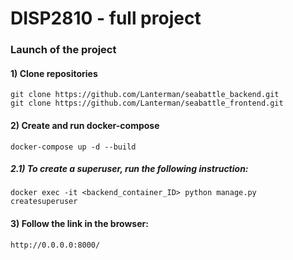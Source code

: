 # DISP2810 - full project


### Launch of the project

#### 1) Clone repositories
```
git clone https://github.com/Lanterman/seabattle_backend.git
git clone https://github.com/Lanterman/seabattle_frontend.git
```
#### 2) Create and run docker-compose
```
docker-compose up -d --build
```
##### 2.1) To create a superuser, run the following instruction:
```
docker exec -it <backend_container_ID> python manage.py createsuperuser
```

#### 3) Follow the link in the browser:
```
http://0.0.0.0:8000/
```
